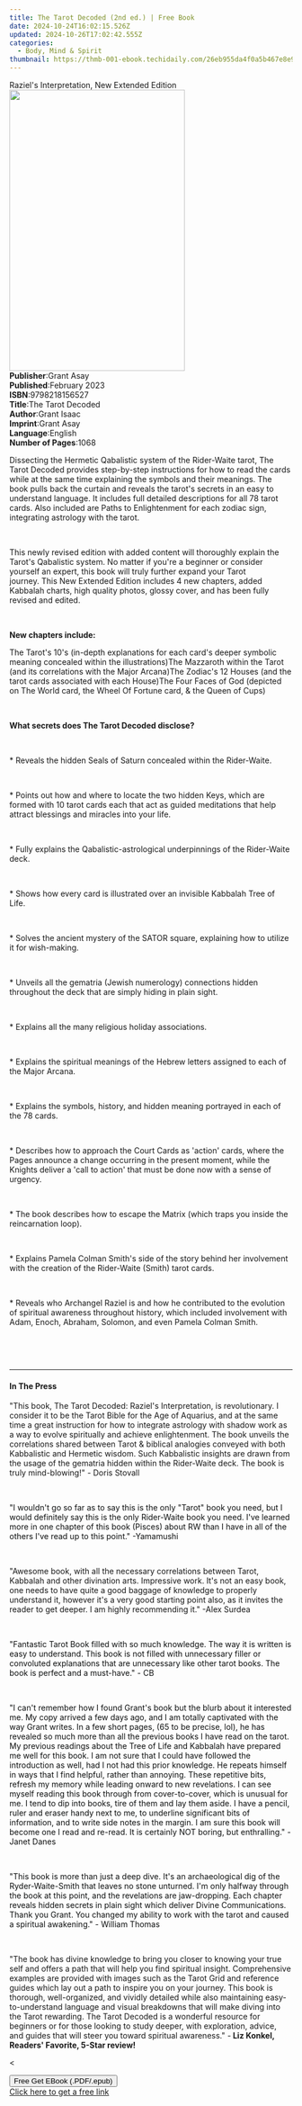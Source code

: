 ```yaml
---
title: The Tarot Decoded (2nd ed.) | Free Book
date: 2024-10-24T16:02:15.526Z
updated: 2024-10-26T17:02:42.555Z
categories:
  - Body, Mind & Spirit
thumbnail: https://thmb-001-ebook.techidaily.com/26eb955da4f0a5b467e8e9373dac0e2a0dc8f0e0cffe65699862a60ed1adc3d6.jpg
---
```

<main id="book-container">
  <div class="flex flex-col">
    <div class="book-brief flex-1 py-6 px-4 sm:p-6 md:py-10 md:px-8">
      <!-- brief-->
      <div class="book-brief-main">
        Raziel's Interpretation, New Extended Edition
      </div>
    </div>
    <div
      class="book-meta-info flex-1 grid gap-4 col-start-1 col-end-3 row-start-1 sm:mb-6 sm:grid-cols-4 lg:gap-6 lg:col-start-2 lg:row-end-6 lg:row-span-6 lg:mb-0"
    >
      <div
        class="book-meta-info-left place-content-center mt-4 p-4 text-sm leading-6 col-start-2 col-span-2 dark:text-slate-400"
      >
        <img
          class="w-full h-500 object-cover rounded-lg sm:h-255 sm:col-span-2 lg:col-span-full"
          src="https://img-001-ebook.techidaily.com/4a83e3e6d770236631bc14c7184e4a2afff3e941f3dbc9c878453e2ce7226748.jpg"
          alt=""
          width="312"
          height="500"
        />
      </div>
      <div
        class="book-meta-info-right mt-2 col-start-1 row-start-2 col-span-3 self-center"
      >
        <!-- meta data  -->
        <div class="flex flex-col px-4 md:px-8">
          <div class="flex-1">
            <strong>Publisher</strong>:<span class="px-2">Grant Asay</span>
          </div>
          <div class="flex-1">
            <strong>Published</strong>:<span class="px-2">February 2023</span>
          </div>
          <div class="flex-1">
            <strong>ISBN</strong>:<span class="px-2">9798218156527</span>
          </div>
          <div class="flex-1">
            <strong>Title</strong>:<span class="px-2">The Tarot Decoded</span>
          </div>
          <div class="flex-1">
            <strong>Author</strong>:<span class="px-2">Grant Isaac</span>
          </div>
          <div class="flex-1">
            <strong>Imprint</strong>:<span class="px-2">Grant Asay</span>
          </div>
          <div class="flex-1">
            <strong>Language</strong>:<span class="px-2">English</span>
          </div>
          <div class="flex-1">
            <strong>Number of Pages</strong>:<span class="px-2">1068</span>
          </div>
        </div>
      </div>
    </div>
    <div class="book-description flex-1 py-6 px-4 sm:p-6 md:py-10 md:px-8">
      <div class="book-description-main">
        <div accordion-content="" id="description">
          <p>
            Dissecting the Hermetic Qabalistic system of the Rider-Waite tarot,
            The Tarot Decoded provides step-by-step instructions for how to read
            the cards while at the same time explaining the symbols and their
            meanings. The book pulls back the curtain and reveals the tarot's
            secrets in an easy to understand language. It includes full detailed
            descriptions for all 78 tarot cards. Also included are Paths to
            Enlightenment for each zodiac sign, integrating astrology with the
            tarot.
          </p>
          <p><br /></p>
          <p>
            This newly revised edition with added content will thoroughly
            explain the Tarot's Qabalistic system. No matter if you're a
            beginner or consider yourself an expert, this book will truly
            further expand your Tarot journey.&nbsp;This New Extended Edition
            includes 4 new chapters, added Kabbalah charts, high quality photos,
            glossy cover, and has been fully revised and edited.
          </p>
          <p><br /></p>
          <p><strong>New chapters include:</strong></p>
          The Tarot's 10's (in-depth explanations for each card's deeper
          symbolic meaning concealed within the illustrations)The Mazzaroth
          within the Tarot (and its correlations with the Major Arcana)The
          Zodiac's 12 Houses (and the tarot cards associated with each House)The
          Four Faces of God (depicted on The World card, the Wheel Of Fortune
          card, &amp; the Queen of Cups)
          <p><br /></p>
          <p><strong>What secrets does The Tarot Decoded disclose?</strong></p>
          <p><br /></p>
          <p>
            * Reveals the hidden Seals of Saturn concealed within the
            Rider-Waite.
          </p>
          <p><br /></p>
          <p>
            * Points out how and where to locate the two hidden Keys, which are
            formed with 10 tarot cards each that act as guided meditations that
            help attract blessings and miracles into your life.
          </p>
          <p><br /></p>
          <p>
            * Fully explains the Qabalistic-astrological underpinnings of the
            Rider-Waite deck.
          </p>
          <p><br /></p>
          <p>
            * Shows how every card is illustrated over an invisible Kabbalah
            Tree of Life.
          </p>
          <p><br /></p>
          <p>
            * Solves the ancient mystery of the SATOR square, explaining how to
            utilize it for wish-making.
          </p>
          <p><br /></p>
          <p>
            * Unveils all the gematria (Jewish numerology) connections hidden
            throughout the deck that are simply hiding in plain sight.
          </p>
          <p><br /></p>
          <p>* Explains all the many religious holiday associations.</p>
          <p><br /></p>
          <p>
            * Explains the spiritual meanings of the Hebrew letters assigned to
            each of the Major Arcana.
          </p>
          <p><br /></p>
          <p>
            * Explains the symbols, history, and hidden meaning portrayed in
            each of the 78 cards.
          </p>
          <p><br /></p>
          <p>
            * Describes how to approach the Court Cards as 'action' cards, where
            the Pages announce a change occurring in the present moment, while
            the Knights deliver a 'call to action' that must be done now with a
            sense of urgency.
          </p>
          <p><br /></p>
          <p>
            * The book describes how to escape the Matrix (which traps you
            inside the reincarnation loop).
          </p>
          <p><br /></p>
          <p>
            * Explains Pamela Colman Smith's side of the story behind her
            involvement with the creation of the Rider-Waite (Smith) tarot
            cards.
          </p>
          <p><br /></p>
          <p>
            * Reveals who Archangel Raziel is and how he contributed to the
            evolution of spiritual awareness throughout history, which included
            involvement with Adam, Enoch, Abraham, Solomon, and even Pamela
            Colman Smith.
          </p>
          <p><br /></p>
          <p><br /></p>
        </div>
        <div class="accordion-fader"></div>
      </div>
    </div>
    <div class="book-excerpts flex-1 py-6 px-4 sm:p-6 md:py-10 md:px-8">
      <!-- excerpts-->
      <div class="book-excerpts-main">
        <hr />
        <h4 class="placeholder placeholder-heading">
          <span>In The Press</span>
        </h4>
        <p></p>
        <p>
          "This book, The Tarot Decoded: Raziel's Interpretation, is
          revolutionary. I consider it to be the Tarot Bible for the Age of
          Aquarius, and at the same time a great instruction for how to
          integrate astrology with shadow work as a way to evolve spiritually
          and achieve enlightenment. The book unveils the correlations shared
          between Tarot &amp; biblical analogies conveyed with both Kabbalistic
          and Hermetic wisdom. Such Kabbalistic insights are drawn from the
          usage of the gematria hidden within the Rider-Waite deck. The book is
          truly mind-blowing!" - Doris Stovall
        </p>
        <p><br /></p>
        <p>
          <span style="color: rgba(15, 17, 17, 1)"
            >"I wouldn't go so far as to say this is the only "Tarot" book you
            need, but I would definitely say this is the only Rider-Waite book
            you need. I've learned more in one chapter of this book (Pisces)
            about RW than I have in all of the others I've read up to this
            point." -Yamamushi
          </span>
        </p>
        <p><br /></p>
        <p>
          <span style="color: rgba(15, 17, 17, 1)">﻿</span>"Awesome book, with
          all the necessary correlations between Tarot, Kabbalah and other
          divination arts. Impressive work. It's not an easy book, one needs to
          have quite a good baggage of knowledge to properly understand it,
          however it's a very good starting point also, as it invites the reader
          to get deeper. I am highly recommending it." -Alex Surdea
        </p>
        <p><br /></p>
        <p>
          <span style="color: rgba(15, 17, 17, 1)"
            >"Fantastic Tarot Book filled with so much knowledge. The way it is
            written is easy to understand. This book is not filled with
            unnecessary filler or convoluted explanations that are unnecessary
            like other tarot books. The book is perfect and a must-have." -
            CB</span
          >
        </p>
        <p><br /></p>
        <p>
          <span style="color: rgba(15, 17, 17, 1)"
            >"I can't remember how I found Grant's book but the blurb about it
            interested me. My copy arrived a few days ago, and I am totally
            captivated with the way Grant writes. In a few short pages, (65 to
            be precise, lol), he has revealed so much more than all the previous
            books I have read on the tarot. My previous readings about the Tree
            of Life and Kabbalah have prepared me well for this book. I am not
            sure that I could have followed the introduction as well, had I not
            had this prior knowledge. He repeats himself in ways that I find
            helpful, rather than annoying. These repetitive bits, refresh my
            memory while leading onward to new revelations. I can see myself
            reading this book through from cover-to-cover, which is unusual for
            me. I tend to dip into books, tire of them and lay them aside. I
            have a pencil, ruler and eraser handy next to me, to underline
            significant bits of information, and to write side notes in the
            margin. I am sure this book will become one I read and re-read. It
            is certainly NOT boring, but enthralling." - Janet Danes</span
          >
        </p>
        <p><br /></p>
        <p>
          <span style="color: rgba(15, 17, 17, 1)"
            >"This book is more than just a deep dive. It's an archaeological
            dig of the Ryder-Waite-Smith that leaves no stone unturned. I'm only
            halfway through the book at this point, and the revelations are
            jaw-dropping. Each chapter reveals hidden secrets in plain sight
            which deliver Divine Communications. Thank you Grant. You changed my
            ability to work with the tarot and caused a spiritual awakening." -
            William Thomas</span
          >
        </p>
        <p><br /></p>
        <p>
          "The book has divine knowledge to bring you closer to knowing your
          true self and offers a path that will help you find spiritual insight.
          Comprehensive examples are provided with images such as the Tarot Grid
          and reference guides which lay out a path to inspire you on your
          journey. This book is thorough, well-organized, and vividly detailed
          while also maintaining easy-to-understand language and visual
          breakdowns that will make diving into the Tarot rewarding. The Tarot
          Decoded is a wonderful resource for beginners or for those looking to
          study deeper, with exploration, advice, and guides that will steer you
          toward spiritual awareness." -<strong>
            Liz Konkel, Readers' Favorite, 5-Star review!
          </strong>
        </p>
        <p>&lt;</p>
        <p></p>
      </div>
    </div>
    <div
      class="book-about-author flex-1 py-6 px-4 sm:p-6 md:py-10 md:px-8"
    ></div>
    <div class="book-free-get flex-1 py-6 px-4 sm:p-6 md:py-10 md:px-8">
      <button
        id="btn-free-get"
        class="bg-blue-500 hover:bg-blue-700 text-white font-bold py-2 px-4 rounded"
      >
        Free Get EBook (.PDF/.epub)
      </button>
      <div id="countdown-display" class="px-2 text-lg mt-2"></div>
      <a
        id="free-link"
        class="hidden bg-blue-500 hover:bg-blue-700 text-white font-bold py-2 px-4 rounded"
        href="https://www.ebooks.com/en-us/book/210772170/the-tarot-decoded/grant-isaac/"
        target="_blank"
        >Click here to get a free link</a
      >
    </div>
    <script>
      let countdownTime = 0;
      let countdownInterval = null;
      document
        .getElementById('btn-free-get')
        .addEventListener('click', startCountdown);
      function startCountdown() {
        countdownTime = new Date().getTime() + 60000 * 3;
        countdownInterval = setInterval(updateCountdown, 1000);
        document.getElementById('btn-free-get').disabled = true;
        document
          .getElementById('btn-free-get')
          .classList.add('bg-gray-500', 'cursor-not-allowed');
      }
      function updateCountdown() {
        let currentTime = new Date().getTime();
        let timeLeft = countdownTime - currentTime;
        let secondsLeft = Math.floor(timeLeft / 1000);
        document.getElementById('countdown-display').innerHTML =
          `Remaining time: ${secondsLeft} seconds.`;
        if (secondsLeft <= 0) {
          clearInterval(countdownInterval);
          document.getElementById('btn-free-get').classList.add('hidden');
          document.getElementById('free-link').classList.remove('hidden');
          document.getElementById('countdown-display').innerHTML = '';
        }
      }
    </script>
  </div>
</main>

<ins class="adsbygoogle"
      style="display:block"
      data-ad-client="ca-pub-7571918770474297"
      data-ad-slot="8358498916"
      data-ad-format="auto"
      data-full-width-responsive="true"></ins>
    